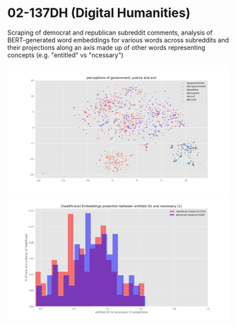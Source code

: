 # 02-137DH (Digital Humanities)
Scraping of democrat and republican subreddit comments, analysis of BERT-generated word embeddings for various words across subreddits 
and their projections along an axis made up of other words representing concepts (e.g. "entitled" vs "ncessary")

![embeddings for government, justice and evil](https://github.com/milselarch/02-137DH/blob/master/images/government-justice.png)
![projection of healthcare between "entitled" and "necessary"](https://github.com/milselarch/02-137DH/blob/master/images/embed-healthcare-3.png)
